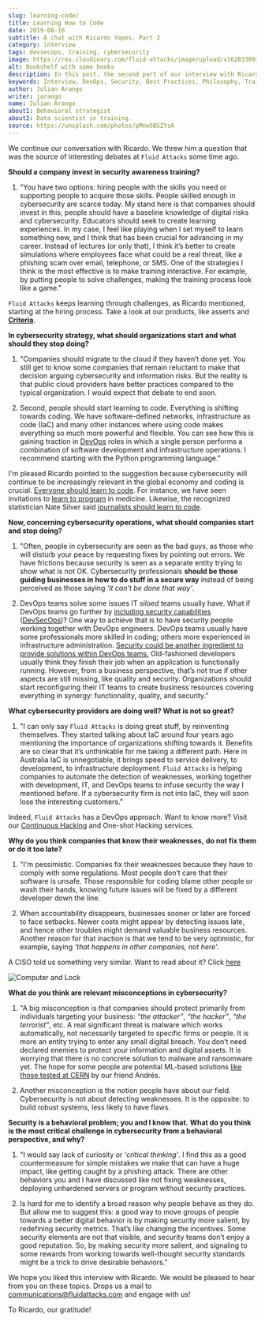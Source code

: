 ```yaml
---
slug: learning-code/
title: Learning How to Code
date: 2019-08-16
subtitle: A chat with Ricardo Yepes. Part 2
category: interview
tags: devsecops, training, cybersecurity
image: https://res.cloudinary.com/fluid-attacks/image/upload/v1620330932/blog/learning-code/cover_xsymsp.webp
alt: Bookshelf with some books
description: In this post, the second part of our interview with Ricardo Yepes, we address topics such as cybersecurity, academic research, a learning platform, and more.
keywords: Interview, DevOps, Security, Best Practices, Philosophy, Training, Ethical Hacking, Pentesting
author: Julian Arango
writer: jarango
name: Julian Arango
about1: Behavioral strategist
about2: Data scientist in training.
source: https://unsplash.com/photos/pMnw5BSZYsA
---
```


<div class ="blog-questions">

We continue our conversation with Ricardo. We threw him a question that
was the source of interesting debates at `Fluid Attacks` some time ago.

**Should a company invest in security awareness training?**

1. "You have two options: hiring people with the skills you need or
    supporting people to acquire those skills. People skilled enough in
    cybersecurity are scarce today. My stand here is that companies
    should invest in this; people should have a baseline knowledge of
    digital risks and cybersecurity. Educators should seek to create
    learning experiences. In my case, I feel like playing when I set
    myself to learn something new, and I think that has been crucial for
    advancing in my career. Instead of lectures (or only that), I think
    it’s better to create simulations where employees face what could be
    a real threat, like a phishing scam over email, telephone, or SMS.
    One of the strategies I think is the most effective is to make
    training interactive. For example, by putting people to solve
    challenges, making the training process look like a game."

`Fluid Attacks` keeps learning through challenges, as Ricardo mentioned,
starting at the hiring process. Take a look at our products, like
asserts and [**Criteria**](https://docs.fluidattacks.com/criteria/).

**In cybersecurity strategy, what should organizations start** **and
what should they stop doing?**

1. "Companies should migrate to the cloud if they haven’t done yet. You
    still get to know some companies that remain reluctant to make that
    decision arguing cybersecurity and information risks. But the
    reality is that public cloud providers have better practices
    compared to the typical organization. I would expect that debate to
    end soon.

2. Second, people should start learning to code. Everything is shifting
   towards coding. We have software-defined networks, infrastructure as
   code (IaC) and many other instances where using code makes
   everything so much more powerful and flexible. You can see how this
   is gaining traction in [DevOps](../devops-concept/) roles
   in which a single person performs a combination of software development
   and infrastructure operations.
   I recommend starting with the Python programming language."

I'm pleased Ricardo pointed to the suggestion because cybersecurity will
continue to be increasingly relevant in the global economy and coding is
crucial. [Everyone should learn to
code](https://www.inc.com/andrew-medal/everyone-on-the-planet-should-learn-to-code-heres-why-and-how.html).
For instance, we have seen invitations to [learn to
program](https://thenewmedic.com/why-how-learn-to-code/) in medicine.
Likewise, the recognized statistician Nate Silver said [journalists
should learn to code](https://www.geekwire.com/2014/nate-silver/).

**Now, concerning cybersecurity operations,** **what should companies
start and stop doing?**

1. "Often, people in cybersecurity are seen as the bad guys, as those
    who will disturb your peace by requesting fixes by pointing out
    errors. We have frictions because security is seen as a separate
    entity trying to show what is not OK. Cybersecurity professionals
    **should be those guiding businesses in how to do stuff in a secure
    way** instead of being perceived as those saying *‘it can’t be done
    that way’*.

2. DevOps teams solve some issues IT *siloed* teams usually have.
   What if DevOps teams go further
   by [including security capabilities](../devsecops-concept/)
   ([DevSecOps](../../solutions/devsecops/))?
   One way to achieve that is to have security people
   working together with DevOps engineers.
   DevOps teams usually
   have some professionals more skilled in coding; others more
   experienced in infrastructure administration. [Security could be
   another ingredient to provide solutions within DevOps
   teams.](https://www.redhat.com/en/topics/devops/what-is-devsecops)
   Old-fashioned developers usually think they finish their job when an
   application is functionally running. However, from a business
   perspective, that’s not true if other aspects are still missing,
   like quality and security. Organizations should start reconfiguring
   their IT teams to create business resources covering everything in
   synergy: functionality, quality, and security."

**What cybersecurity providers are doing well? What is not so great?**

1. "I can only say `Fluid Attacks` is doing great stuff, by reinventing
    themselves. They started talking about IaC around four years ago
    mentioning the importance of organizations shifting towards it.
    Benefits are so clear that it’s unthinkable for me taking a
    different path. Here in Australia IaC is unnegotiable, it brings
    speed to service delivery, to development, to infrastructure
    deployment. `Fluid Attacks` is helping companies to automate the
    detection of weaknesses, working together with development, IT,
    and DevOps teams to infuse security the way I mentioned before. If
    a cybersecurity firm is not into IaC, they will soon lose the
    interesting customers."

Indeed, `Fluid Attacks` has a DevOps approach. Want to know more?
Visit our [Continuous Hacking](../../services/continuous-hacking/) and
One-shot Hacking services.

**Why do you think companies that know their weaknesses,** **do not fix
them or do it too late?**

1. "I'm pessimistic. Companies fix their weaknesses because they have
    to comply with some regulations. Most people don’t care that their
    software is unsafe. Those responsible for coding blame other people
    or wash their hands, knowing future issues will be fixed by a
    different developer down the line.

2. When accountability disappears, businesses sooner or later are
    forced to face setbacks. Newer costs might appear by detecting
    issues late, and hence other troubles might demand valuable business
    resources. Another reason for that inaction is that we tend to be
    very optimistic, for example, saying *'that happens in other
    companies, not here'*.

A CISO told us something very similar. Want to read about it? Click
[here](../sensible-cybersecurity/)

<div class="imgblock">

![Computer and Lock](https://res.cloudinary.com/fluid-attacks/image/upload/v1620330932/blog/learning-code/pc-lock_qtjvi0.webp)

</div>

**What do you think are relevant misconceptions in cybersecurity?**

1. "A big misconception is that companies should protect primarily from
   individuals targeting your business: *“the attacker”*, *“the
   hacker”*, *“the terrorist”*, etc. A real significant threat is
   malware which works automatically, not necessarily targeted to
   specific firms or people. It is more an entity trying to enter any
   small digital breach. You don’t need declared enemies to protect
   your information and digital assets. It is worrying that there is no
   concrete solution to malware and ransomware yet. The hope for some
   people are potential ML-based solutions [like those tested at
   CERN](../hack-cern/) by our friend Andrés.

2. Another misconception is the notion people have about our field.
   Cybersecurity is not about detecting weaknesses. It is the opposite:
   to build robust systems, less likely to have flaws.

**Security is a behavioral problem; you and I know that.** **What do you
think is the most critical challenge in cybersecurity** **from a
behavioral perspective, and why?**

1. "I would say lack of curiosity or *'critical thinking'*. I find this
    as a good countermeasure for simple mistakes we make that can have a
    huge impact, like getting caught by a phishing attack. There are
    other behaviors you and I have discussed like not fixing weaknesses,
    deploying unhardened servers or program without security practices.

2. Is hard for me to identify a broad reason why people behave as they
    do. But allow me to suggest this: a good way to move groups of
    people towards a better digital behavior is by making security more
    salient, by redefining security metrics. That’s like changing the
    incentives. Some security elements are not that visible, and
    security teams don’t enjoy a good reputation. So, by making security
    more salient, and signaling to some rewards from working towards
    well-thought security standards might be a trick to drive desirable
    behaviors."

We hope you liked this interview with Ricardo. We would be pleased to
hear from you on these topics. Drops us a mail to
<communications@fluidattacks.com> and engage with us\!

To Ricardo, our gratitude\!

</div>
